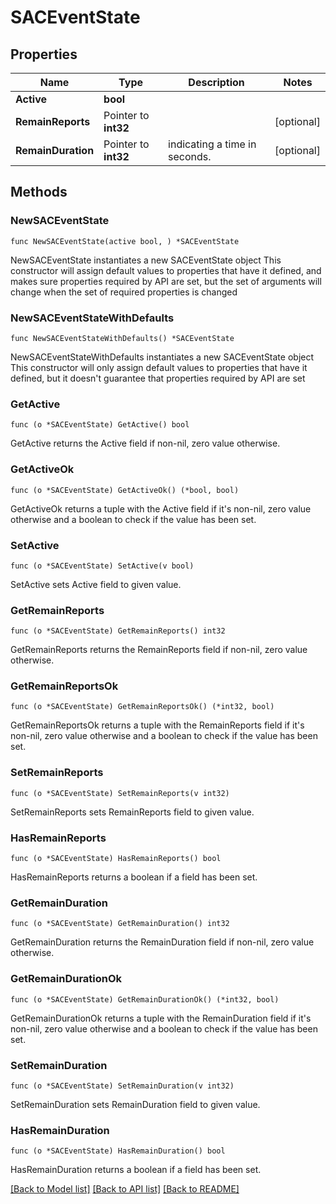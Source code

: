 # SACEventState

## Properties

Name | Type | Description | Notes
------------ | ------------- | ------------- | -------------
**Active** | **bool** |  | 
**RemainReports** | Pointer to **int32** |  | [optional] 
**RemainDuration** | Pointer to **int32** | indicating a time in seconds. | [optional] 

## Methods

### NewSACEventState

`func NewSACEventState(active bool, ) *SACEventState`

NewSACEventState instantiates a new SACEventState object
This constructor will assign default values to properties that have it defined,
and makes sure properties required by API are set, but the set of arguments
will change when the set of required properties is changed

### NewSACEventStateWithDefaults

`func NewSACEventStateWithDefaults() *SACEventState`

NewSACEventStateWithDefaults instantiates a new SACEventState object
This constructor will only assign default values to properties that have it defined,
but it doesn't guarantee that properties required by API are set

### GetActive

`func (o *SACEventState) GetActive() bool`

GetActive returns the Active field if non-nil, zero value otherwise.

### GetActiveOk

`func (o *SACEventState) GetActiveOk() (*bool, bool)`

GetActiveOk returns a tuple with the Active field if it's non-nil, zero value otherwise
and a boolean to check if the value has been set.

### SetActive

`func (o *SACEventState) SetActive(v bool)`

SetActive sets Active field to given value.


### GetRemainReports

`func (o *SACEventState) GetRemainReports() int32`

GetRemainReports returns the RemainReports field if non-nil, zero value otherwise.

### GetRemainReportsOk

`func (o *SACEventState) GetRemainReportsOk() (*int32, bool)`

GetRemainReportsOk returns a tuple with the RemainReports field if it's non-nil, zero value otherwise
and a boolean to check if the value has been set.

### SetRemainReports

`func (o *SACEventState) SetRemainReports(v int32)`

SetRemainReports sets RemainReports field to given value.

### HasRemainReports

`func (o *SACEventState) HasRemainReports() bool`

HasRemainReports returns a boolean if a field has been set.

### GetRemainDuration

`func (o *SACEventState) GetRemainDuration() int32`

GetRemainDuration returns the RemainDuration field if non-nil, zero value otherwise.

### GetRemainDurationOk

`func (o *SACEventState) GetRemainDurationOk() (*int32, bool)`

GetRemainDurationOk returns a tuple with the RemainDuration field if it's non-nil, zero value otherwise
and a boolean to check if the value has been set.

### SetRemainDuration

`func (o *SACEventState) SetRemainDuration(v int32)`

SetRemainDuration sets RemainDuration field to given value.

### HasRemainDuration

`func (o *SACEventState) HasRemainDuration() bool`

HasRemainDuration returns a boolean if a field has been set.


[[Back to Model list]](../README.md#documentation-for-models) [[Back to API list]](../README.md#documentation-for-api-endpoints) [[Back to README]](../README.md)


